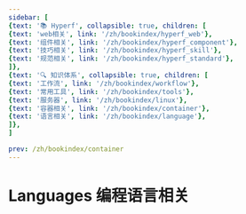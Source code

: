 ```yaml
---
sidebar: [
{text: '📚 Hyperf', collapsible: true, children: [
{text: 'web相关', link: '/zh/bookindex/hyperf_web'},
{text: '组件相关', link: '/zh/bookindex/hyperf_component'},
{text: '技巧相关', link: '/zh/bookindex/hyperf_skill'},
{text: '规范相关', link: '/zh/bookindex/hyperf_standard'},
]},
{text: '🔍 知识体系', collapsible: true, children: [
{text: '工作流', link: '/zh/bookindex/workflow'},
{text: '常用工具', link: '/zh/bookindex/tools'},
{text: '服务器', link: '/zh/bookindex/linux'},
{text: '容器相关', link: '/zh/bookindex/container'},
{text: '语言相关', link: '/zh/bookindex/language'},
]},
]

prev: /zh/bookindex/container
---
```


# Languages 编程语言相关